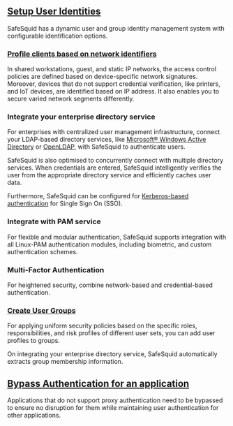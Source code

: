 ## [Setup User Identities](/docs/06-User%20Identification/Setup%20Authentication.md)

SafeSquid has a dynamic user and group identity management system with configurable identification options.

### [Profile clients based on network identifiers](/docs/06-User%20Identification/03-Network%20Identifiers/IP-Based%20Authentication.md)

In shared workstations, guest, and static IP networks, the access control policies are defined based on device-specific network signatures. Moreover, devices that do not support credential verification, like printers, and IoT devices, are identified based on IP address. It also enables you to secure varied network segments differently.

### Integrate your enterprise directory service

For enterprises with centralized user management infrastructure, connect your LDAP-based directory services, like [Microsoft® Windows Active Directory](https://help.safesquid.com/portal/en/kb/articles/a-comprehensive-guide-on-how-to-integrate-windows-active-directory) or [OpenLDAP](https://help.safesquid.com/portal/en/kb/articles/integrate-openldap-with-safesquid), with SafeSquid to authenticate users.

SafeSquid is also optimised to concurrently connect with multiple directory services. When credentials are entered, SafeSquid intelligently verifies the user from the appropriate directory service and efficiently caches user data.

Furthermore, SafeSquid can be configured for [Kerberos-based authentication](/docs/06-User%20Identification/Kerberos%20SSO.md) for Single Sign On (SSO).

### Integrate with PAM service

For flexible and modular authentication, SafeSquid supports integration with all Linux-PAM authentication modules, including biometric, and custom authentication schemes.

### Multi-Factor Authentication

For heightened security, combine network-based and credential-based authentication.

### [Create User Groups](/docs/06-User%20Identification/03-Network%20Identifiers/Network%20Identifiers.md)

For applying uniform security policies based on the specific roles, responsibilities, and risk profiles of different user sets, you can add user profiles to groups.

On integrating your enterprise directory service, SafeSquid automatically extracts group membership information.

## [Bypass Authentication for an application](/docs/06-User%20Identification/Bypass%20Authentication.md)

Applications that do not support proxy authentication need to be bypassed to ensure no disruption for them while maintaining user authentication for other applications.
